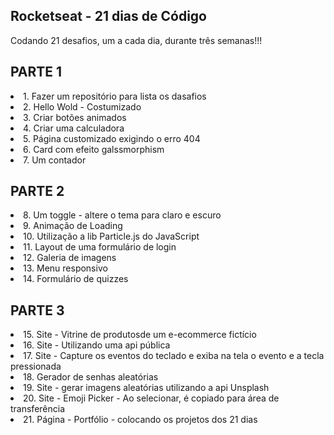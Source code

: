 ## Rocketseat - 21 dias de Código
<p>Codando 21 desafios, um a cada dia, durante três semanas!!!

<div>
  <h2>PARTE 1</h2>
  <li>1. Fazer um repositório para lista os dasafios</li>
  <li>2. Hello Wold - Costumizado</li>
  <li>3. Criar botões animados</li>
  <li>4. Criar uma calculadora</li>
  <li>5. Página customizado exigindo o erro 404</li>
  <li>6. Card com efeito galssmorphism</li>
  <li>7. Um contador</li>
</div>

<div>
  <h2>PARTE 2</h2>
  <li>8. Um toggle - altere o tema para claro e escuro</li>
  <li>9. Animação de Loading</li>
  <li>10. Utilização a lib Particle.js do JavaScript</li>
  <li>11. Layout de uma formulário de login</li>
  <li>12. Galeria de imagens</li>
  <li>13. Menu responsivo</li>
  <li>14. Formulário de quizzes</li>
</div>

<div>
  <h2>PARTE 3</h2>
  <li>15. Site - Vitrine de produtosde um e-ecommerce fictício</li>
  <li>16. Site - Utilizando uma api pública</li>
  <li>17. Site - Capture os eventos do teclado e exiba na tela o evento e a tecla pressionada</li>
  <li>18. Gerador de senhas aleatórias</li>
  <li>19. Site - gerar imagens aleatórias utilizando a api Unsplash</li>
  <li>20. Site - Emoji Picker - Ao selecionar, é copiado para área de transferência</li>
  <li>21. Página - Portfólio - colocando os projetos dos 21 dias</li>
</div>
